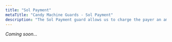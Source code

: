 ```yaml
---
title: "Sol Payment"
metaTitle: "Candy Machine Guards - Sol Payment"
description: "The Sol Payment guard allows us to charge the payer an amount in SOL when minting."
---
```


_Coming soon..._
